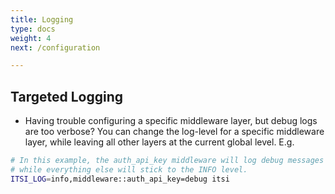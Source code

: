 ```yaml
---
title: Logging
type: docs
weight: 4
next: /configuration

---
```


## Targeted Logging
* Having trouble configuring a specific middleware layer, but debug logs are too verbose? You can change the log-level for a specific middleware layer,
while leaving all other layers at the current global level.
E.g.

```bash
# In this example, the auth_api_key middleware will log debug messages
# while everything else will stick to the INFO level.
ITSI_LOG=info,middleware::auth_api_key=debug itsi
```
